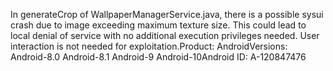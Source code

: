 In generateCrop of WallpaperManagerService.java, there is a possible sysui crash due to image exceeding maximum texture size. This could lead to local denial of service with no additional execution privileges needed. User interaction is not needed for exploitation.Product: AndroidVersions: Android-8.0 Android-8.1 Android-9 Android-10Android ID: A-120847476